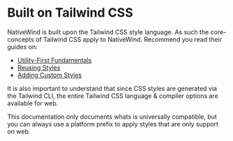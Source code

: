 # Built on Tailwind CSS

NativeWind is built upon the Tailwind CSS style language. As such the core-concepts of Tailwind CSS apply to NativeWind. Recommend you read their guides on:

- [Utility-First Fundamentals](https://tailwindcss.com/docs/utility-first)
- [Reusing Styles](https://tailwindcss.com/docs/reusing-styles)
- [Adding Custom Styles](https://tailwindcss.com/docs/adding-custom-styles)

It is also important to understand that since CSS styles are generated via the Tailwind CLI, the entire Tailwind CSS language & compiler options are available for web.

This documentation only documents whats is universally compatible, but you can always use a platform prefix to apply styles that are only support on web.
